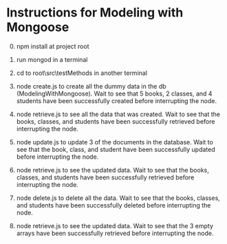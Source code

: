 Instructions for Modeling with Mongoose
======
0. npm install at project root

1. run mongod in a terminal

2. cd to root\src\testMethods in another terminal

3. node create.js to create all the dummy data in the db (ModelingWithMongoose). Wait to see that 5 books, 2 classes, and 4 students have been successfully created before interrupting the node.

4. node retrieve.js to see all the data that was created. Wait to see that the books, classes, and students have been successfully retrieved before interrupting the node.

5. node update.js to update 3 of the documents in the database. Wait to see that the book, class, and student have been successfully updated before interrupting the node.

6. node retrieve.js to see the updated data. Wait to see that the books, classes, and students have been successfully retrieved before interrupting the node.

7. node delete.js to delete all the data. Wait to see that the books, classes, and students have been successfully deleted before interrupting the node.

8. node retrieve.js to see the updated data. Wait to see that the 3 empty arrays have been successfully retrieved before interrupting the node.